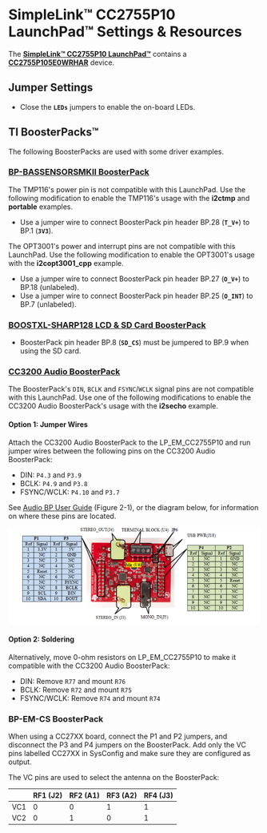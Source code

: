 # SimpleLink&trade; CC2755P10 LaunchPad&trade; Settings & Resources

The [__SimpleLink&trade; CC2755P10 LaunchPad&trade;__][board] contains a
[__CC2755P105E0WRHAR__][device] device.

## Jumper Settings

* Close the __`LEDs`__ jumpers to enable the on-board LEDs.

## TI BoosterPacks&trade;

The following BoosterPacks are used with some driver examples.

### [__BP-BASSENSORSMKII BoosterPack__][bp-bassensorsmkii]

The TMP116's power pin is not compatible with this LaunchPad. Use the
following modification to enable the TMP116's usage with the
__i2ctmp__ and __portable__ examples.

* Use a jumper wire to connect BoosterPack pin header BP.28 (__`T_V+`__) to BP.1 (__`3V3`__).

The OPT3001's power and interrupt pins are not compatible with this LaunchPad. Use the
following modification to enable the OPT3001's usage with the
__i2copt3001_cpp__ example.

* Use a jumper wire to connect BoosterPack pin header BP.27 (__`O_V+`__) to BP.18 (unlabeled).
* Use a jumper wire to connect BoosterPack pin header BP.25 (__`O_INT`__) to BP.7 (unlabeled).

### [__BOOSTXL-SHARP128 LCD & SD Card BoosterPack__][boostxl-sharp128]

* BoosterPack pin header BP.8 (__`SD_CS`__) must be jumpered to BP.9 when using the SD card.

### [__CC3200 Audio BoosterPack__][cc3200audboost]

The BoosterPack's `DIN`, `BCLK` and `FSYNC`/`WCLK` signal pins are not
compatible with this LaunchPad. Use one of the following modifications to enable
the CC3200 Audio BoosterPack's usage with the __i2secho__ example.

#### Option 1: Jumper Wires

Attach the CC3200 Audio BoosterPack to the LP_EM_CC2755P10 and run jumper wires
between the following pins on the CC3200 Audio BoosterPack:

* DIN: `P4.3` and `P3.9`
* BCLK: `P4.9` and `P3.8`
* FSYNC/WCLK: `P4.10` and `P3.7`

See [Audio BP User Guide][cc3200audboost-user-guide] (Figure 2-1), or the diagram
below, for information on where these pins are located.

![CC3200 Audio BoosterPack Jumper Wire Diagram](images/cc3200audboost_jumpers_annotated.png)

#### Option 2: Soldering

Alternatively, move 0-ohm resistors on LP_EM_CC2755P10 to make it compatible with
the CC3200 Audio BoosterPack:

* DIN: Remove `R77` and mount `R76`
* BCLK: Remove `R72` and mount `R75`
* FSYNC/WCLK: Remove `R74` and mount `R74`

### __BP-EM-CS BoosterPack__

When using a CC27XX board, connect the P1 and P2 jumpers, and disconnect the P3
and P4 jumpers on the BoosterPack. Add only the VC pins labelled CC27XX in
SysConfig and make sure they are configured as output.

The VC pins are used to select the antenna on the BoosterPack:

|     | RF1 (J2) | RF2 (A1) | RF3 (A2) | RF4 (J3) |
|-----|----------|----------|----------|----------|
| VC1 | 0        | 0        | 1        | 1        |
| VC2 | 0        | 1        | 0        | 1        |

[device]: https://www.ti.com/product/CC2755P10
[board]: https://www.ti.com/tool/LP-EM-CC2755P10
[bp-bassensorsmkii]: https://www.ti.com/tool/BP-BASSENSORSMKII
[boostxl-sharp128]: https://www.ti.com/tool/BOOSTXL-SHARP128
[cc3200audboost]: https://www.ti.com/tool/CC3200AUDBOOST
[cc3200audboost-user-guide]: https://www.ti.com/lit/pdf/swru383
